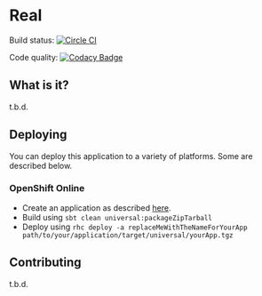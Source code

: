 # Real

Build status: [![Circle CI](https://circleci.com/gh/mthmulders/real/tree/master.svg?style=svg)](https://circleci.com/gh/mthmulders/real/tree/master)

Code quality: [![Codacy Badge](https://api.codacy.com/project/badge/grade/a8ce535fb85745eb8df8bfb92025ac5c)](https://www.codacy.com/app/mthmulders/real)

## What is it?
t.b.d.

## Deploying
You can deploy this application to a variety of platforms. Some are described below.

### OpenShift Online

- Create an application as described [here](https://github.com/Skamander/openshift-scaled-play2-cartridge).
- Build using `sbt clean universal:packageZipTarball`
- Deploy using `rhc deploy -a replaceMeWithTheNameForYourApp path/to/your/application/target/universal/yourApp.tgz`

## Contributing
t.b.d.
